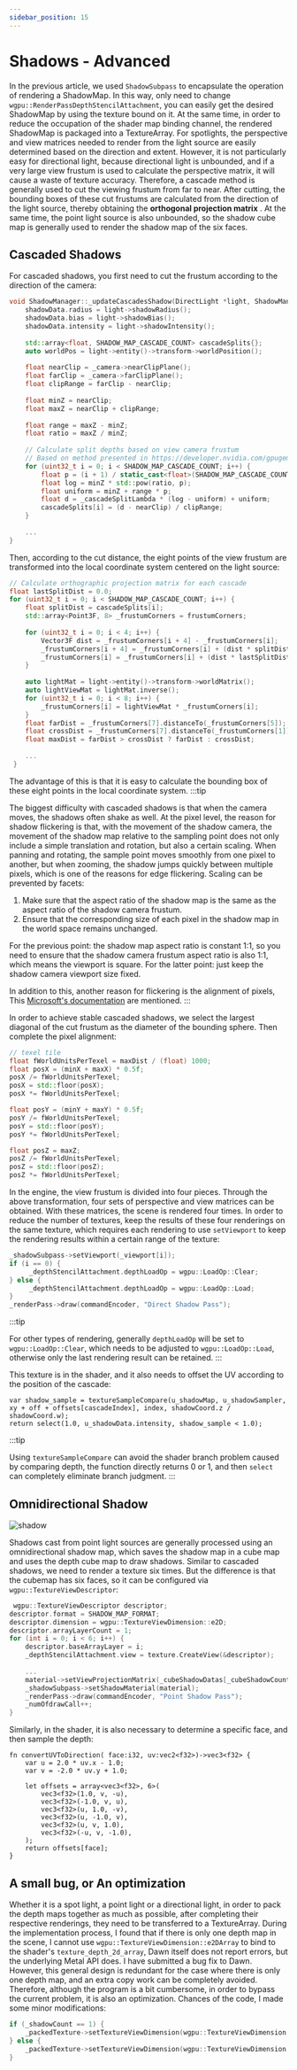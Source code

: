 ```yaml
---
sidebar_position: 15
---
```


# Shadows - Advanced

In the previous article, we used `ShadowSubpass` to encapsulate the operation of rendering a ShadowMap. In this way,
only need to change `wgpu::RenderPassDepthStencilAttachment`, you can easily get the desired ShadowMap by using the
texture bound on it. At the same time, in order to reduce the occupation of the shader map binding channel, the rendered
ShadowMap is packaged into a TextureArray. For spotlights, the perspective and view matrices needed to render from the
light source are easily determined based on the direction and extent. However, it is not particularly easy for
directional light, because directional light is unbounded, and if a very large view frustum is used to calculate the
perspective matrix, it will cause a waste of texture accuracy. Therefore, a cascade method is generally used to cut the
viewing frustum from far to near. After cutting, the bounding boxes of these cut frustums are calculated from the
direction of the light source, thereby obtaining the **orthogonal projection matrix** . At the same time, the point
light source is also unbounded, so the shadow cube map is generally used to render the shadow map of the six faces.

## Cascaded Shadows

For cascaded shadows, you first need to cut the frustum according to the direction of the camera:

```cpp
void ShadowManager::_updateCascadesShadow(DirectLight *light, ShadowManager::ShadowData& shadowData) {
    shadowData.radius = light->shadowRadius();
    shadowData.bias = light->shadowBias();
    shadowData.intensity = light->shadowIntensity();
    
    std::array<float, SHADOW_MAP_CASCADE_COUNT> cascadeSplits{};
    auto worldPos = light->entity()->transform->worldPosition();
    
    float nearClip = _camera->nearClipPlane();
    float farClip = _camera->farClipPlane();
    float clipRange = farClip - nearClip;
    
    float minZ = nearClip;
    float maxZ = nearClip + clipRange;
    
    float range = maxZ - minZ;
    float ratio = maxZ / minZ;
    
    // Calculate split depths based on view camera frustum
    // Based on method presented in https://developer.nvidia.com/gpugems/GPUGems3/gpugems3_ch10.html
    for (uint32_t i = 0; i < SHADOW_MAP_CASCADE_COUNT; i++) {
        float p = (i + 1) / static_cast<float>(SHADOW_MAP_CASCADE_COUNT);
        float log = minZ * std::pow(ratio, p);
        float uniform = minZ + range * p;
        float d = _cascadeSplitLambda * (log - uniform) + uniform;
        cascadeSplits[i] = (d - nearClip) / clipRange;
    }
    
    ...
}
```

Then, according to the cut distance, the eight points of the view frustum are transformed into the local coordinate
system centered on the light source:

```cpp
// Calculate orthographic projection matrix for each cascade
float lastSplitDist = 0.0;
for (uint32_t i = 0; i < SHADOW_MAP_CASCADE_COUNT; i++) {
    float splitDist = cascadeSplits[i];
    std::array<Point3F, 8> _frustumCorners = frustumCorners;
    
    for (uint32_t i = 0; i < 4; i++) {
        Vector3F dist = _frustumCorners[i + 4] - _frustumCorners[i];
        _frustumCorners[i + 4] = _frustumCorners[i] + (dist * splitDist);
        _frustumCorners[i] = _frustumCorners[i] + (dist * lastSplitDist);
    }
    
    auto lightMat = light->entity()->transform->worldMatrix();
    auto lightViewMat = lightMat.inverse();
    for (uint32_t i = 0; i < 8; i++) {
        _frustumCorners[i] = lightViewMat * _frustumCorners[i];
    }
    float farDist = _frustumCorners[7].distanceTo(_frustumCorners[5]);
    float crossDist = _frustumCorners[7].distanceTo(_frustumCorners[1]);
    float maxDist = farDist > crossDist ? farDist : crossDist;
    
    ...
 }
```

The advantage of this is that it is easy to calculate the bounding box of these eight points in the local coordinate
system.
:::tip

The biggest difficulty with cascaded shadows is that when the camera moves, the shadows often shake as well. At the
pixel level, the reason for shadow flickering is that, with the movement of the shadow camera, the movement of the
shadow map relative to the sampling point does not only include a simple translation and rotation, but also a certain
scaling. When panning and rotating, the sample point moves smoothly from one pixel to another, but when zooming, the
shadow jumps quickly between multiple pixels, which is one of the reasons for edge flickering. Scaling can be prevented
by facets:

1. Make sure that the aspect ratio of the shadow map is the same as the aspect ratio of the shadow camera frustum.
2. Ensure that the corresponding size of each pixel in the shadow map in the world space remains unchanged.

For the previous point: the shadow map aspect ratio is constant 1:1, so you need to ensure that the shadow camera
frustum aspect ratio is also 1:1, which means the viewport is square. For the latter point: just keep the shadow camera
viewport size fixed.

In addition to this, another reason for flickering is the alignment of pixels,
This [Microsoft's documentation](https://docs.microsoft.com/en-us/windows/win32/dxtecharts/common-techniques-to-improve-shadow-depth-maps#moving-the-light-in-texel-sized-increments)
are mentioned.
:::

In order to achieve stable cascaded shadows, we select the largest diagonal of the cut frustum as the diameter of the
bounding sphere. Then complete the pixel alignment:

```cpp
// texel tile
float fWorldUnitsPerTexel = maxDist / (float) 1000;
float posX = (minX + maxX) * 0.5f;
posX /= fWorldUnitsPerTexel;
posX = std::floor(posX);
posX *= fWorldUnitsPerTexel;

float posY = (minY + maxY) * 0.5f;
posY /= fWorldUnitsPerTexel;
posY = std::floor(posY);
posY *= fWorldUnitsPerTexel;

float posZ = maxZ;
posZ /= fWorldUnitsPerTexel;
posZ = std::floor(posZ);
posZ *= fWorldUnitsPerTexel;
```

In the engine, the view frustum is divided into four pieces. Through the above transformation, four sets of perspective
and view matrices can be obtained. With these matrices, the scene is rendered four times. In order to reduce the number
of textures, keep the results of these four renderings on the same texture, which requires each rendering to
use `setViewport` to keep the rendering results within a certain range of the texture:

````cpp
_shadowSubpass->setViewport(_viewport[i]);
if (i == 0) {
     _depthStencilAttachment.depthLoadOp = wgpu::LoadOp::Clear;
} else {
     _depthStencilAttachment.depthLoadOp = wgpu::LoadOp::Load;
}
_renderPass->draw(commandEncoder, "Direct Shadow Pass");
````

:::tip

For other types of rendering, generally `depthLoadOp` will be set to `wgpu::LoadOp::Clear`, which needs to be adjusted
to `wgpu::LoadOp::Load`, otherwise only the last rendering result can be retained.
:::

This texture is in the shader, and it also needs to offset the UV according to the position of the cascade:

```wgsl
var shadow_sample = textureSampleCompare(u_shadowMap, u_shadowSampler, xy + off + offsets[cascadeIndex], index, shadowCoord.z / shadowCoord.w);
return select(1.0, u_shadowData.intensity, shadow_sample < 1.0);
```

:::tip

Using `textureSampleCompare` can avoid the shader branch problem caused by comparing depth, the function directly
returns 0 or 1, and then `select` can completely eliminate branch judgment.
:::

## Omnidirectional Shadow
![shadow](https://arched-graphics.oss-cn-shanghai.aliyuncs.com/img/cube_shadow.gif)

Shadows cast from point light sources are generally processed using an omnidirectional shadow map, which saves the
shadow map in a cube map and uses the depth cube map to draw shadows. Similar to cascaded shadows, we need to render a
texture six times. But the difference is that the cubemap has six faces, so it can be configured
via `wgpu::TextureViewDescriptor`:

```cpp
 wgpu::TextureViewDescriptor descriptor;
descriptor.format = SHADOW_MAP_FORMAT;
descriptor.dimension = wgpu::TextureViewDimension::e2D;
descriptor.arrayLayerCount = 1;
for (int i = 0; i < 6; i++) {
    descriptor.baseArrayLayer = i;
    _depthStencilAttachment.view = texture.CreateView(&descriptor);
    
    ...
    material->setViewProjectionMatrix(_cubeShadowDatas[_cubeShadowCount].vp[i]);
    _shadowSubpass->setShadowMaterial(material);
    _renderPass->draw(commandEncoder, "Point Shadow Pass");
    _numOfdrawCall++;
}
```

Similarly, in the shader, it is also necessary to determine a specific face, and then sample the depth:

````wgsl
fn convertUVToDirection( face:i32, uv:vec2<f32>)->vec3<f32> {
    var u = 2.0 * uv.x - 1.0;
    var v = -2.0 * uv.y + 1.0;
    
    let offsets = array<vec3<f32>, 6>(
        vec3<f32>(1.0, v, -u),
        vec3<f32>(-1.0, v, u),
        vec3<f32>(u, 1.0, -v),
        vec3<f32>(u, -1.0, v),
        vec3<f32>(u, v, 1.0),
        vec3<f32>(-u, v, -1.0),
    );
    return offsets[face];
}
````

## A small bug, or An optimization

Whether it is a spot light, a point light or a directional light, in order to pack the depth maps together as much as
possible, after completing their respective renderings, they need to be transferred to a TextureArray. During the
implementation process, I found that if there is only one depth map in the scene, I cannot
use `wgpu::TextureViewDimension::e2DArray` to bind to the shader's `texture_depth_2d_array`, Dawn itself does not report
errors, but the underlying Metal API does. I have submitted a bug fix to Dawn. However, this general design is redundant
for the case where there is only one depth map, and an extra copy work can be completely avoided. Therefore, although
the program is a bit cumbersome, in order to bypass the current problem, it is also an optimization. Chances of the
code, I made some minor modifications:

```cpp
if (_shadowCount == 1) {
    _packedTexture->setTextureViewDimension(wgpu::TextureViewDimension::e2D);
} else {
    _packedTexture->setTextureViewDimension(wgpu::TextureViewDimension::e2DArray);
}
```



